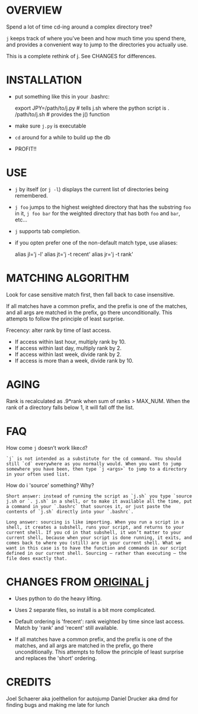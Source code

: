 # OVERVIEW

Spend a lot of time cd-ing around a complex directory tree?

`j` keeps track of where you’ve been and how much time you spend there, and provides a convenient way to jump to the directories you actually use.

This is a complete rethink of [j](http://github.com/rupa/j/). See CHANGES for differences.

# INSTALLATION

* put something like this in your .bashrc:

    export JPY=/path/to/j.py # tells j.sh where the python script is
    . /path/to/j.sh          # provides the j() function

* make sure `j.py` is executable
* `cd` around for a while to build up the db
* PROFIT!!

# USE

* `j` by itself (or `j -l`) displays the current list of directories being remembered.

* `j foo` jumps to the highest weighted directory that has the substring `foo` in it, `j foo bar` for the weighted directory that has both `foo` and `bar`, etc...

* `j` supports tab completion.

* if you opten prefer one of the non-default match type, use aliases:

    alias jl='j -l'
    alias jt='j -t recent'
    alias jr='j -t rank'

# MATCHING ALGORITHM

Look for case sensitive match first, then fall back to case insensitive.

If all matches have a common prefix, and the prefix is one of the matches, and all args are matched in the prefix, go there unconditionally. This attempts to follow the principle of least surprise.

Frecency: alter rank by time of last access.
* If access within last hour, multiply rank by 10.
* If access within last day, multiply rank by 2.
* If access within last week, divide rank by 2.
* If access is more than a week, divide rank by 10.

# AGING

Rank is recalculated as .9*rank when sum of ranks > MAX_NUM.
When the rank of a directory falls below 1, it will fall off the list.

# FAQ

How come `j` doesn’t work like`cd`?

    `j` is not intended as a substitute for the cd command. You should still `cd` everywhere as you normally would. When you want to jump somewhere you have been, then type `j <args>` to jump to a directory in your often used list.

How do i 'source' something? Why?

    Short answer: instead of running the script as `j.sh` you type `source j.sh or `. j.sh` in a shell, or to make it available all the time, put a command in your `.bashrc` that sources it, or just paste the contents of `j.sh` directly into your `.bashrc`.

    Long answer: sourcing is like importing. When you run a script in a shell, it creates a subshell, runs your script, and returns to your current shell. If you cd in that subshell, it won’t matter to your current shell, because when your script is done running, it exits, and comes back to where you (still) are in your current shell. What we want in this case is to have the function and commands in our script defined in our current shell. Sourcing – rather than executing – the file does exactly that.

# CHANGES FROM [ORIGINAL j](http://github.com/rupa/j/)

* Uses python to do the heavy lifting.

* Uses 2 separate files, so install is a bit more complicated.

* Default ordering is 'frecent': rank weighted by time since last access. Match by 'rank' and 'recent' still available.

* If all matches have a common prefix, and the prefix is one of the matches, and all args are matched in the prefix, go there unconditionally. This attempts to follow the principle of least surprise and replaces the 'short' ordering.

# CREDITS

Joel Schaerer aka joelthelion for autojump
Daniel Drucker aka dmd for finding bugs and making me late for lunch
